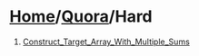 # [Home](./../..)/[Quora](./..)/Hard
1. [Construct_Target_Array_With_Multiple_Sums](./Construct_Target_Array_With_Multiple_Sums.md)
